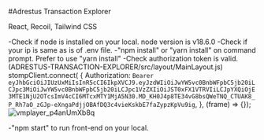 
#Adrestus Transaction Explorer

React, Recoil, Tailwind CSS

-Check if node is installed on your local.
 node version is v18.6.0
-Check if your ip is same as is of .env file.
-"npm install" or "yarn install" on command prompt. Prefer to use "yarn install"
-Check authorization token is valid. (ADRESTUS-TRANSACTION-EXPLORER/src/layout/MainLayout.js) 
 stompClient.connect(
      {
        Authorization: `Bearer eyJhbGciOiJIUzUxMiIsInR5cCI6IkpXVCJ9.eyJzdWIiOiJwYW5vc0BnbWFpbC5jb20iLCJpc3MiOiJwYW5vc0BnbWFpbC5jb20iLCJpc1VzZXIiOiJST0xFX1VTRVIiLCJpYXQiOjE3MTE1NjU2OTcsImV4cCI6MTcxMTY1MjA5N30.MD_KH0J4p8TE34vG8bsQWeTNQ_CTUAK8_P_Rh7aO_zGJp-eXngaPdjjOBAfDQ3c4vieKskbE7faZypzKpVu9ig`,
      },
      (frame) => {});
![vmplayer_p4anUmXb8q](https://github.com/Adrestus-net/Adrestus-Transaction-Explorer/assets/143029467/385bfb94-fbdb-4066-b47b-cdd2575d9711)

-"npm start" to run front-end on your local.




